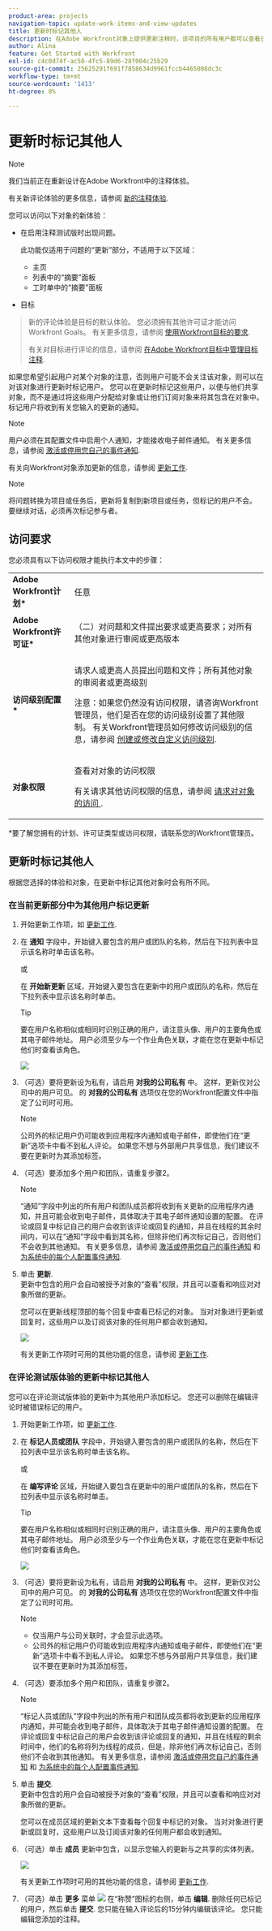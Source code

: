 ```yaml
---
product-area: projects
navigation-topic: update-work-items-and-view-updates
title: 更新时标记其他人
description: 在Adobe Workfront对象上提供更新注释时，该项目的所有用户都可以查看已提交的信息。 但是，有时不在项目中的用户可能会从查看此信息中受益。 您可以在更新时标记这些用户，以便与他们共享，而不是将这些用户包含在项目中。 标记用户将收到事件通知。
author: Alina
feature: Get Started with Workfront
exl-id: c4c0d74f-ac50-4fc5-89d6-28f004c25b29
source-git-commit: 25625291f691f7858634d9961fccb4465008dc3c
workflow-type: tm+mt
source-wordcount: '1413'
ht-degree: 0%

---
```


# 更新时标记其他人

<!--take "Beta" references out when we remove the beta-->


<!--<span class="preview">The highlighted information on this page refers to functionality not yet generally available. It is available only in the Preview environment.-->

>[!NOTE]
>
>我们当前正在重新设计在Adobe Workfront中的注释体验。
>
>有关新评论体验的更多信息，请参阅 [新的注释体验](../../product-announcements/betas/new-commenting-experience-beta/unified-commenting-experience.md).
>
>您可以访问以下对象的新体验：
> * 在启用注释测试版时出现问题。
   >
   >     此功能仅适用于问题的“更新”部分，不适用于以下区域：
   >
   >     * 主页
   >     * 列表中的“摘要”面板
   >     * 工时单中的“摘要”面板
>
> * 目标

   >
   >   新的评论体验是目标的默认体验。 您必须拥有其他许可证才能访问Workfront Goals。 有关更多信息，请参阅 [使用Workfront目标的要求](../../workfront-goals/goal-management/access-needed-for-wf-goals.md).
   >
   >    有关对目标进行评论的信息，请参阅 [在Adobe Workfront目标中管理目标注释](../../workfront-goals/goal-management/manage-goal-comments.md).



如果您希望引起用户对某个对象的注意，否则用户可能不会关注该对象，则可以在对该对象进行更新时标记用户。
您可以在更新时标记这些用户，以便与他们共享对象，而不是通过将这些用户分配给对象或让他们订阅对象来将其包含在对象中。 标记用户将收到有关您输入的更新的通知。

>[!NOTE]
>
>用户必须在其配置文件中启用个人通知，才能接收电子邮件通知。 有关更多信息，请参阅 [激活或停用您自己的事件通知](../../workfront-basics/using-notifications/activate-or-deactivate-your-own-event-notifications.md).

有关向Workfront对象添加更新的信息，请参阅 [更新工作](../../workfront-basics/updating-work-items-and-viewing-updates/update-work.md).

>[!NOTE]
>
>将问题转换为项目或任务后，更新将复制到新项目或任务，但标记的用户不会。 要继续对话，必须再次标记参与者。

## 访问要求

您必须具有以下访问权限才能执行本文中的步骤：

<table style="table-layout:auto"> 
 <col> 
 </col> 
 <col> 
 </col> 
 <tbody> 
  <tr> 
   <td role="rowheader"><strong>Adobe Workfront计划*</strong></td> 
   <td> <p>任意</p> </td> 
  </tr> 
  <tr> 
   <td role="rowheader"><strong>Adobe Workfront许可证*</strong></td> 
   <td> <p>（二）对问题和文件提出要求或更高要求；对所有其他对象进行审阅或更高版本</p> </td> 
  </tr> 
  <tr> 
   <td role="rowheader"><strong>访问级别配置*</strong></td> 
   <td> <p>请求人或更高人员提出问题和文件；所有其他对象的审阅者或更高级别</p> <p>注意：如果您仍然没有访问权限，请咨询Workfront管理员，他们是否在您的访问级别设置了其他限制。 有关Workfront管理员如何修改访问级别的信息，请参阅 <a href="../../administration-and-setup/add-users/configure-and-grant-access/create-modify-access-levels.md" class="MCXref xref">创建或修改自定义访问级别</a>.</p> </td> 
  </tr> 
  <tr> 
   <td role="rowheader"><strong>对象权限</strong></td> 
   <td> <p>查看对对象的访问权限</p> <p>有关请求其他访问权限的信息，请参阅 <a href="../../workfront-basics/grant-and-request-access-to-objects/request-access.md" class="MCXref xref">请求对对象的访问 </a>.</p> </td> 
  </tr> 
 </tbody> 
</table>

*要了解您拥有的计划、许可证类型或访问权限，请联系您的Workfront管理员。

## 更新时标记其他人

根据您选择的体验和对象，在更新中标记其他对象时会有所不同。

### 在当前更新部分中为其他用户标记更新

1. 开始更新工作项，如 [更新工作](../../workfront-basics/updating-work-items-and-viewing-updates/update-work.md).
1. 在 **通知** 字段中，开始键入要包含的用户或团队的名称，然后在下拉列表中显示该名称时单击该名称。

   或

   在 **开始新更新** 区域，开始键入要包含在更新中的用户或团队的名称，然后在下拉列表中显示该名称时单击。

   >[!TIP]
   >
   >要在用户名称相似或相同时识别正确的用户，请注意头像、用户的主要角色或其电子邮件地址。 用户必须至少与一个作业角色关联，才能在您在更新中标记他们时查看该角色。

   ![](assets/tag-users-in-update.png)

1. （可选）要将更新设为私有，请启用 **对我的公司私有** 中。 这样，更新仅对公司中的用户可见。 的 **对我的公司私有** 选项仅在您的Workfront配置文件中指定了公司时可用。

   >[!NOTE]
   >
   >公司外的标记用户仍可能收到应用程序内通知或电子邮件，即使他们在“更新”选项卡中看不到私人评论。 如果您不想与外部用户共享信息，我们建议不要在更新时为其添加标签。

1. （可选）要添加多个用户和团队，请重复步骤2。

   >[!NOTE]
   >
   >“通知”字段中列出的所有用户和团队成员都将收到有关更新的应用程序内通知，并且可能会收到电子邮件，具体取决于其电子邮件通知设置的配置。 在评论或回复中标记自己的用户会收到该评论或回复的通知，并且在线程的其余时间内，可以在“通知”字段中看到其名称，但除非他们再次标记自己，否则他们不会收到其他通知。 有关更多信息，请参阅 [激活或停用您自己的事件通知](../../workfront-basics/using-notifications/activate-or-deactivate-your-own-event-notifications.md) 和 [为系统中的每个人配置事件通知](../../administration-and-setup/manage-workfront/emails/configure-event-notifications-for-everyone-in-the-system.md).

1. 单击 **更新**.\
   更新中包含的用户会自动被授予对象的“查看”权限，并且可以查看和响应对对象所做的更新。

   您可以在更新线程顶部的每个回复中查看已标记的对象。 当对对象进行更新或回复时，这些用户以及订阅该对象的任何用户都会收到通知。

   ![](assets/tagging-transparency-350x192.png)

   有关更新工作项时可用的其他功能的信息，请参阅 [更新工作](../../workfront-basics/updating-work-items-and-viewing-updates/update-work.md).

### 在评论测试版体验的更新中标记其他人

您可以在评论测试版体验的更新中为其他用户添加标记。 您还可以删除在编辑评论时被错误标记的用户。

1. 开始更新工作项，如 [更新工作](../../workfront-basics/updating-work-items-and-viewing-updates/update-work.md).
1. 在 **标记人员或团队** 字段中，开始键入要包含的用户或团队的名称，然后在下拉列表中显示该名称时单击该名称。

   或

   在 **编写评论** 区域，开始键入要包含在更新中的用户或团队的名称，然后在下拉列表中显示该名称时单击。

   >[!TIP]
   >
   >要在用户名称相似或相同时识别正确的用户，请注意头像、用户的主要角色或其电子邮件地址。 用户必须至少与一个作业角色关联，才能在您在更新中标记他们时查看该角色。

   ![](assets/tag-others-unified-commenting.png)

1. （可选）要将更新设为私有，请启用 **对我的公司私有** 中。 这样，更新仅对公司中的用户可见。 的 **对我的公司私有** 选项仅在您的Workfront配置文件中指定了公司时可用。

   >[!NOTE]
   >
   >* 仅当用户与公司关联时，才会显示此选项。
   >* 公司外的标记用户仍可能收到应用程序内通知或电子邮件，即使他们在“更新”选项卡中看不到私人评论。 如果您不想与外部用户共享信息，我们建议不要在更新时为其添加标签。


1. （可选）要添加多个用户和团队，请重复步骤2。 <!--insure this stays accurate-->

   >[!NOTE]
   >
   >“标记人员或团队”字段中列出的所有用户和团队成员都将收到更新的应用程序内通知，并可能会收到电子邮件，具体取决于其电子邮件通知设置的配置。 在评论或回复中标记自己的用户会收到该评论或回复的通知，并且在线程的剩余时间中，他们的名称将列为线程的成员，但是，除非他们再次标记自己，否则他们不会收到其他通知。 有关更多信息，请参阅 [激活或停用您自己的事件通知](../../workfront-basics/using-notifications/activate-or-deactivate-your-own-event-notifications.md) 和 [为系统中的每个人配置事件通知](../../administration-and-setup/manage-workfront/emails/configure-event-notifications-for-everyone-in-the-system.md).

1. 单击 **提交**.\
   更新中包含的用户会自动被授予对象的“查看”权限，并且可以查看和响应对对象所做的更新。

   您可以在成员区域的更新文本下查看每个回复中标记的对象。 当对对象进行更新或回复时，这些用户以及订阅该对象的任何用户都会收到通知。
1. （可选）单击 **成员** 更新中包含，以显示您输入的更新与之共享的实体列表。

   ![](assets/members-icons-expanded-unshimmed.png)

   有关更新工作项时可用的其他功能的信息，请参阅 [更新工作](../../workfront-basics/updating-work-items-and-viewing-updates/update-work.md).

1. （可选）单击 **更多** 菜单 ![](assets/more-menu.png) 在“称赞”图标的右侧，单击 **编辑**. 删除任何已标记的用户，然后单击 **提交**. 您只能在输入评论后的15分钟内编辑该评论。 您只能编辑您添加的注释。